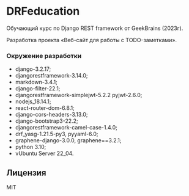 # DRFeducation
Обучающий курс по Django REST framework от GeekBrains (2023г).

Разработка проекта «Веб-сайт для работы с TODO-заметками».

### Окружение разработки
- django-3.2.17;
- djangorestframework-3.14.0;
- markdown-3.4.1;
- django-filter-22.1;
- djangorestframework-simplejwt-5.2.2 pyjwt-2.6.0;
- nodejs_18.14.1;
- react-router-dom-6.8.1;
- django-cors-headers-3.13.0;
- django-bootstrap3-22.2;
- djangorestframework-camel-case-1.4.0;
- drf_yasg-1.21.5-py3, pyyaml-6.0;
- graphene-django-3.0.0, graphene==3.2.1;
- python 3.10;
- vUbuntu Server 22_04.

## Лицензия
MIT
